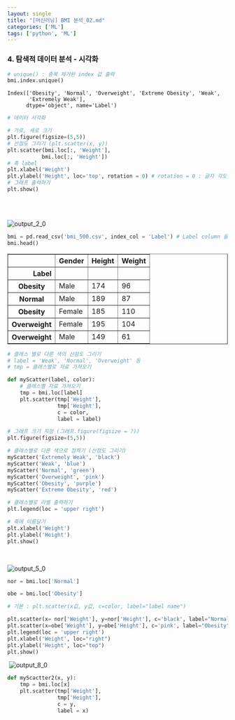 ```yaml
---
layout: single
title: "[머신러닝] BMI 분석_02.md"
categories: ['ML']
tags: ['python', 'ML']
---
```


### 4. 탐색적 데이터 분석 - 시각화


```python
# unique() : 중복 제거된 index 값 출력 
bmi.index.unique()
```




    Index(['Obesity', 'Normal', 'Overweight', 'Extreme Obesity', 'Weak',
           'Extremely Weak'],
          dtype='object', name='Label')




```python
# 데이터 시각화

# 가로, 세로 크기
plt.figure(figsize=(5,5))
# 산점도 그리기 (plt.scatter(x, y))
plt.scatter(bmi.loc[:, 'Weight'], 
           bmi.loc[:, 'Height'])
# 축 label
plt.xlabel('Weight')
plt.ylabel('Height', loc='top', rotation = 0) # rotation = 0 : 글자 각도, 가로로 입력
# 그래프 출력하기
plt.show()
```


​    
​    

![output_2_0](C:\Users\SMHRD\Downloads\output_2_0.png)

```python
bmi = pd.read_csv('bmi_500.csv', index_col = 'Label') # Label column 을 index 로 활용 
bmi.head()
```




<div>
<style scoped>
    .dataframe tbody tr th:only-of-type {
        vertical-align: middle;
    }

    .dataframe tbody tr th {
        vertical-align: top;
    }
    
    .dataframe thead th {
        text-align: right;
    }
</style>
<table border="1" class="dataframe">
  <thead>
    <tr style="text-align: right;">
      <th></th>
      <th>Gender</th>
      <th>Height</th>
      <th>Weight</th>
    </tr>
    <tr>
      <th>Label</th>
      <th></th>
      <th></th>
      <th></th>
    </tr>
  </thead>
  <tbody>
    <tr>
      <th>Obesity</th>
      <td>Male</td>
      <td>174</td>
      <td>96</td>
    </tr>
    <tr>
      <th>Normal</th>
      <td>Male</td>
      <td>189</td>
      <td>87</td>
    </tr>
    <tr>
      <th>Obesity</th>
      <td>Female</td>
      <td>185</td>
      <td>110</td>
    </tr>
    <tr>
      <th>Overweight</th>
      <td>Female</td>
      <td>195</td>
      <td>104</td>
    </tr>
    <tr>
      <th>Overweight</th>
      <td>Male</td>
      <td>149</td>
      <td>61</td>
    </tr>
  </tbody>
</table>
</div>




```python
# 클래스 별로 다른 색의 산점도 그리기
# label = 'Weak', 'Normal', 'Overweight' 등
# tmp = 클래스별로 자료 가져오기

def myScatter(label, color):  
    # 클래스별 자료 가져오기
    tmp = bmi.loc[label]
    plt.scatter(tmp['Weight'],
                tmp['Height'],
                c = color,
                label = label)  
```


```python
# 그래프 크기 지정 (그래프.figure(figsize = ?))
plt.figure(figsize=(5,5))

# 클래스별로 다른 색으로 점찍기 (산점도 그리기)
myScatter('Extremely Weak', 'black')
myScatter('Weak', 'blue')
myScatter('Normal', 'green')
myScatter('Overweight', 'pink')
myScatter('Obesity', 'purple')
myScatter('Extreme Obesity', 'red')

# 클래스별로 라벨 출력하기
plt.legend(loc = 'upper right')

# 축에 이름달기
plt.xlabel('Weight')
plt.ylabel('Height')
plt.show()
```


​    

![output_5_0](C:\Users\SMHRD\Downloads\output_5_0.png)

```python
nor = bmi.loc['Normal']
```


```python
obe = bmi.loc['Obesity']
```


```python
# 기본 : plt.scatter(x값, y값, c=color, label="label name")

plt.scatter(x= nor['Weight'], y=nor['Height'], c='black', label="Normal")
plt.scatter(x=obe['Weight'], y=obe['Height'], c='pink', label="Obesity")
plt.legend(loc = 'upper right')
plt.xlabel('Weight', loc="right")
plt.ylabel('Height', loc="top")
plt.show()
```


​    ![output_8_0](C:\Users\SMHRD\Downloads\output_8_0.png)



```python
def myScactter2(x, y):
    tmp = bmi.loc[x]
    plt.scatter(tmp['Weight'],
                tmp['Height'],
                c = y,
                label = x)
```


```python

```
